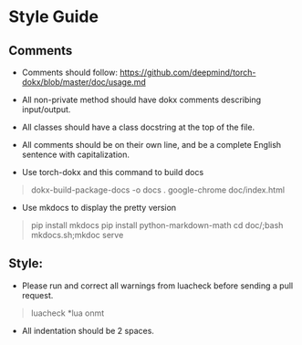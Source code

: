 
# Style Guide

## Comments 

* Comments should follow:
https://github.com/deepmind/torch-dokx/blob/master/doc/usage.md

* All non-private method should have dokx comments describing input/output.  

* All classes should have a class docstring at the top of the file. 

* All comments should be on their own line, and be a complete English
sentence with capitalization.

* Use torch-dokx and this command to build docs 
> dokx-build-package-docs -o docs .
> google-chrome doc/index.html


* Use mkdocs to display the pretty version

> pip install mkdocs
> pip install python-markdown-math
> cd doc/;bash mkdocs.sh;mkdoc serve

## Style:

* Please run and correct all warnings from luacheck before sending a pull request. 

> luacheck *lua onmt

* All indentation should be 2 spaces.


